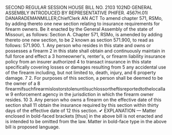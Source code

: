 SECOND REGULAR SESSION
HOUSE BILL NO. 2103
102ND GENERAL ASSEMBLY
INTRODUCED BY REPRESENTATIVE PHIFER.
4567H.01I DANARADEMANMILLER,ChiefClerk
AN ACT
To amend chapter 571, RSMo, by adding thereto one new section relating to insurance
requirements for firearm owners.
Be it enacted by the General Assembly of the state of Missouri, as follows:
Section A. Chapter 571, RSMo, is amended by adding thereto one new section, to be
2 known as section 571.900, to read as follows:
571.900. 1. Any person who resides in this state and owns or possesses a firearm
2 in this state shall obtain and continuously maintain in full force and effect a
3 homeowner's, renter's, or firearm liability insurance policy from an insurer authorized
4 to transact insurance in this state specifically covering losses or damages resulting from
5 any accidental use of the firearm including, but not limited to, death, injury, and
6 property damage.
7 2. For purposes of this section, a person shall be deemed to be the owner of a
8 firearmifsuchfirearmislostorstolenuntilsuchlossortheftisreportedtothelocallaw
9 enforcement agency in the jurisdiction in which the firearm owner resides.
10 3. Any person who owns a firearm on the effective date of this section shall
11 obtain the insurance required by this section within thirty days of the effective date of
12 this section.
✔
EXPLANATION — Matter enclosed in bold-faced brackets [thus] in the above bill is not enacted and is
intended to be omitted from the law. Matter in bold-face type in the above bill is proposed language.
